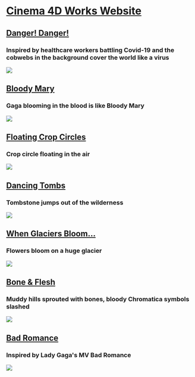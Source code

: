 # [Cinema 4D Works Website](https://chengbo-xing.webflow.io/)

## [Danger! Danger!](https://youtu.be/Abdf4pdOv1o)
### Inspired by healthcare workers battling Covid-19 and the cobwebs in the background cover the world like a virus

<a href="https://youtu.be/Abdf4pdOv1o"><img src="https://github.com/CHENGBO97/Creative-Portfolio/blob/main/Cinema%204D/images/Danger!%20Danger!.GIF"></a>

## [Bloody Mary](https://youtu.be/Xr55VnOMWyE)
### Gaga blooming in the blood is like Bloody Mary

<a href="https://youtu.be/Xr55VnOMWyE"><img src="https://github.com/CHENGBO97/Creative-Portfolio/blob/main/Cinema%204D/images/Bloody%20Mary.GIF"></a>

## [Floating Crop Circles](https://youtu.be/C98s0S-u9NM)
### Crop circle floating in the air

<a href="https://youtu.be/C98s0S-u9NM"><img src="https://github.com/CHENGBO97/Creative-Portfolio/blob/main/Cinema%204D/images/Floating%20Crop%20Circles.GIF"></a>

## [Dancing Tombs](https://youtu.be/VPhcmfo7V3I)
### Tombstone jumps out of the wilderness

<a href="https://youtu.be/VPhcmfo7V3I"><img src="https://github.com/CHENGBO97/Creative-Portfolio/blob/main/Cinema%204D/images/Dancing%20Tombs.GIF"></a>

## [When Glaciers Bloom…](https://youtu.be/Vr9DjboBFVw)
### Flowers bloom on a huge glacier

<a href="https://youtu.be/Vr9DjboBFVw"><img src="https://github.com/CHENGBO97/Creative-Portfolio/blob/main/Cinema%204D/images/When%20Glaciers%20Bloom%E2%80%A6.GIF"></a>

## [Bone & Flesh](https://youtu.be/JP3pULQpYs4)
### Muddy hills sprouted with bones, bloody Chromatica symbols slashed

<a href="https://youtu.be/JP3pULQpYs4"><img src="https://github.com/CHENGBO97/Creative-Portfolio/blob/main/Cinema%204D/images/Bone%20%26%20Flesh.GIF"></a>

## [Bad Romance](https://youtu.be/-uIMx5TMsUw)
### Inspired by Lady Gaga's MV Bad Romance

<a href="https://youtu.be/-uIMx5TMsUw"><img src="https://github.com/CHENGBO97/Creative-Portfolio/blob/main/Cinema%204D/images/Bad%20Romance.GIF"></a>
